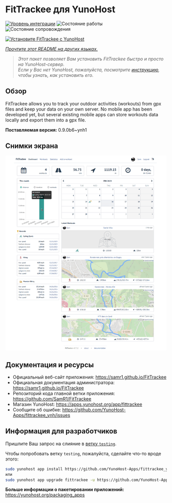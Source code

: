 <!--
Важно: этот README был автоматически сгенерирован <https://github.com/YunoHost/apps/tree/master/tools/readme_generator>
Он НЕ ДОЛЖЕН редактироваться вручную.
-->

# FitTrackee для YunoHost

[![Уровень интеграции](https://apps.yunohost.org/badge/integration/fittrackee)](https://ci-apps.yunohost.org/ci/apps/fittrackee/)
![Состояние работы](https://apps.yunohost.org/badge/state/fittrackee)
![Состояние сопровождения](https://apps.yunohost.org/badge/maintained/fittrackee)

[![Установите FitTrackee с YunoHost](https://install-app.yunohost.org/install-with-yunohost.svg)](https://install-app.yunohost.org/?app=fittrackee)

*[Прочтите этот README на других языках.](./ALL_README.md)*

> *Этот пакет позволяет Вам установить FitTrackee быстро и просто на YunoHost-сервер.*  
> *Если у Вас нет YunoHost, пожалуйста, посмотрите [инструкцию](https://yunohost.org/install), чтобы узнать, как установить его.*

## Обзор

FitTrackee allows you to track your outdoor activities (workouts) from gpx files and keep your data on your own server.
No mobile app has been developed yet, but several existing mobile apps can store workouts data locally and export them into a gpx file.


**Поставляемая версия:** 0.9.0b6~ynh1

## Снимки экрана

![Снимок экрана FitTrackee](./doc/screenshots/screenshot-fittrackee.png)

## Документация и ресурсы

- Официальный веб-сайт приложения: <https://samr1.github.io/FitTrackee>
- Официальная документация администратора: <https://samr1.github.io/FitTrackee>
- Репозиторий кода главной ветки приложения: <https://github.com/SamR1/FitTrackee>
- Магазин YunoHost: <https://apps.yunohost.org/app/fittrackee>
- Сообщите об ошибке: <https://github.com/YunoHost-Apps/fittrackee_ynh/issues>

## Информация для разработчиков

Пришлите Ваш запрос на слияние в [ветку `testing`](https://github.com/YunoHost-Apps/fittrackee_ynh/tree/testing).

Чтобы попробовать ветку `testing`, пожалуйста, сделайте что-то вроде этого:

```bash
sudo yunohost app install https://github.com/YunoHost-Apps/fittrackee_ynh/tree/testing --debug
или
sudo yunohost app upgrade fittrackee -u https://github.com/YunoHost-Apps/fittrackee_ynh/tree/testing --debug
```

**Больше информации о пакетировании приложений:** <https://yunohost.org/packaging_apps>
